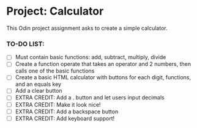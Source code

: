 # Project: Calculator

This Odin project assignment asks to create a simple calculator.

### TO-DO LIST:
- [ ] Must contain basic functions: add, subtract, multiply, divide
- [ ] Create a function operate that takes an operator and 2 numbers, then calls one of the basic functions
- [ ] Create a basic HTML calculator with buttons for each digit, functions, and an equals key
- [ ] Add a clear button
- [ ] EXTRA CREDIT: Add a . button and let users input decimals
- [ ] EXTRA CREDIT: Make it look nice!
- [ ] EXTRA CREDIT: Add a backspace button
- [ ] EXTRA CREDIT: Add keyboard support!